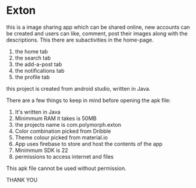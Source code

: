 # Exton
this is a image sharing app which can be shared online, new accounts can be created and users can like, comment, post their images along with the descriptions. This there are subactivities in the home-page.
1. the home tab 
2. the search tab 
3. the add-a-post tab 
4. the notifications tab 
5. the profile tab 

this project is created from android studio, written in Java. 

There are a few things to keep in mind before opening the apk file:
1. It's written in Java 
2. Minimmum RAM it takes is 50MB
3. the projects name is com.polymorph.exton 
4. Color combination picked from Dribble
5. Theme colour picked from material.io
6. App uses firebase to store and host the contents of the app
7. Minimmum SDK is 22
8. permissions to access internet and files

This apk file cannot be used without permission.

THANK YOU 
